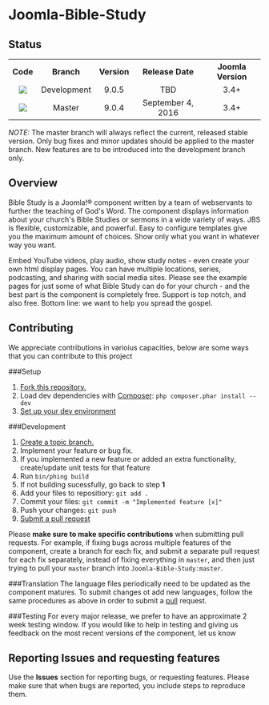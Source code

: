 Joomla-Bible-Study
==================

Status
-----------
<table>
    <tr>
        <th>Code</th>
        <th>Branch</th>
        <th>Version</th>
        <th>Release Date</th>
        <th>Joomla Version</th>
    </tr>
    <tr>
        <td align="center"><a href="https://travis-ci.org/Joomla-Bible-Study/Joomla-Bible-Study" target="_blank"><img src="https://travis-ci.org/Joomla-Bible-Study/Joomla-Bible-Study.png?branch=development"/></a></td>
        <td align="center">Development</td>
        <td align="center">9.0.5</td>
        <td align="center">TBD</td>
        <td align="center">3.4+</td>
    </tr>
    <tr>
        <td align="center"><a href="https://travis-ci.org/Joomla-Bible-Study/Joomla-Bible-Study" target="_blank"><img src="https://travis-ci.org/Joomla-Bible-Study/Joomla-Bible-Study.png?branch=master"/></a></td>
        <td align="center">Master</td>
        <td align="center">9.0.4</td>
        <td align="center">September 4, 2016</td>
        <td align="center">3.4+</td>
    </tr>
</table>

*NOTE:* The master branch will always reflect the current, released stable version. Only bug fixes and minor updates should be applied to the master branch. New features are to be introduced into the development branch only.

Overview
--------
Bible Study is a Joomla!® component written by a team of webservants to further the teaching of God's Word. The component displays information about your church's Bible Studies or sermons in a wide variety of ways. JBS is flexible, customizable, and powerful. Easy to configure templates give you the maximum amount of choices. Show only what you want in whatever way you want.

Embed YouTube videos, play audio, show study notes - even create your own html display pages. You can have multiple locations, series, podcasting, and sharing with social media sites. Please see the example pages for just some of what Bible Study can do for your church - and the best part is the component is completely free. Support is top notch, and also free. Bottom line: we want to help you spread the gospel.

Contributing
------------
We appreciate contributions in varioius capacities, below are some ways that you can contribute to this project

###Setup
1. [Fork this repository.][fork]
2. Load dev dependencies with [Composer][composer]: `php composer.phar install --dev`
3. [Set up your dev environment][setup]

###Development
1. [Create a topic branch.][branch]
2. Implement your feature or bug fix.
3. If you implemented a new feature or added an extra functionality, create/update unit tests for that feature
4. Run `bin/phing build`
5. If not building sucessfully, go back to step **1**
6. Add your files to repositiory: `git add .`
7. Commit your files: `git commit -m "Implemented feature [x]"`
8. Push your changes: `git push`
9. [Submit a pull request][pr]

Please **make sure to make specific contributions** when submitting pull requests. For example, if fixing bugs across multiple features of the component, create a branch for each fix, and submit a separate pull request for each fix separately, instead of fixing everything in `master`, and then just trying to pull your `master` branch into `Joomla-Bible-Study:master`.


###Translation 
The language files periodically need to be updated as the component matures. To submit changes ot add new languages, follow the same procedures as above in order to submit a [pull][pr] request.

###Testing
For every major release, we prefer to have an approximate 2 week testing window. If you would like to help in testing and giving us feedback on the most recent versions of the component, let us know

[fork]: http://help.github.com/fork-a-repo/
[branch]: http://learn.github.com/p/branching.html
[pr]: http://help.github.com/send-pull-requests/
[phing]: http://www.phing.info/
[setup]: https://github.com/Joomla-Bible-Study/Joomla-Bible-Study/wiki/Setting-up-your-development-environment
[composer]: https://getcomposer.org/download/

Reporting Issues and requesting features
----------------------------------------
Use the **Issues** section for reporting bugs, or requesting features. Please make sure that when bugs are reported, you include steps to reproduce them.
